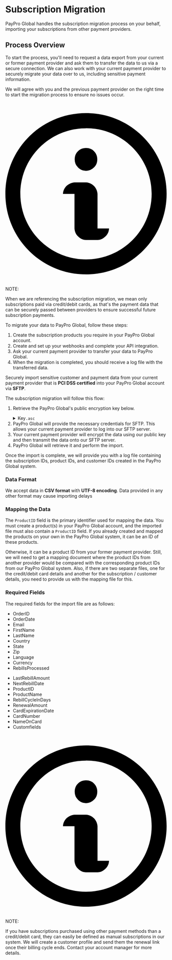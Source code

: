 <div class="theme-doc-markdown markdown"><h1>Subscription Migration</h1><p>PayPro Global handles the subscription migration process on your behalf, importing your subscriptions from other payment providers.</p><h2 class="anchor anchorWithStickyNavbar_LWe7" id="process-overview">Process Overview<a href="#process-overview" class="hash-link" aria-label="Direct link to Process Overview" title="Direct link to Process Overview">​</a></h2><p>To start the process, you'll need to request a data export from your current or former payment provider and ask them to transfer the data to us via a secure connection. We can also work with your current payment provider to securely migrate your data over to us, including sensitive payment information.</p><p>We will agree with you and the previous payment provider on the right time to start the migration process to ensure no issues occur.</p><div class="theme-admonition theme-admonition-note alert alert--secondary admonition_LlT9"><div class="admonitionHeading_tbUL"><span class="admonitionIcon_kALy"><svg viewBox="0 0 14 16"><path fill-rule="evenodd" d="M6.3 5.69a.942.942 0 0 1-.28-.7c0-.28.09-.52.28-.7.19-.18.42-.28.7-.28.28 0 .52.09.7.28.18.19.28.42.28.7 0 .28-.09.52-.28.7a1 1 0 0 1-.7.3c-.28 0-.52-.11-.7-.3zM8 7.99c-.02-.25-.11-.48-.31-.69-.2-.19-.42-.3-.69-.31H6c-.27.02-.48.13-.69.31-.2.2-.3.44-.31.69h1v3c.02.27.11.5.31.69.2.2.42.31.69.31h1c.27 0 .48-.11.69-.31.2-.19.3-.42.31-.69H8V7.98v.01zM7 2.3c-3.14 0-5.7 2.54-5.7 5.68 0 3.14 2.56 5.7 5.7 5.7s5.7-2.55 5.7-5.7c0-3.15-2.56-5.69-5.7-5.69v.01zM7 .98c3.86 0 7 3.14 7 7s-3.14 7-7 7-7-3.12-7-7 3.14-7 7-7z"></path></svg></span>NOTE:</div><div class="admonitionContent_S0QG"><p>When we are referencing the subscription migration, we mean only subscriptions paid via credit/debit cards, as that's the payment data that can be securely passed between providers to ensure successful future subscription payments.</p></div></div><p>To migrate your data to PayPro Global, follow these steps:</p><ol><li>Create the subscription products you require in your PayPro Global account.</li><li>Create and set up your webhooks and complete your API integration.</li><li>Ask your current payment provider to transfer your data to PayPro Global.</li><li>When the migration is completed, you should receive a log file with the transferred data.</li></ol><p>Securely import sensitive customer and payment data from your current payment provider that is <strong>PCI DSS certified</strong> into your PayPro Global account via <strong>SFTP</strong>.</p><p>The subscription migration will follow this flow:</p><ol><li><p>Retrieve the PayPro Global's public encryption key below.</p><div class="alert-bg-transparent"><details class="details_lb9f isBrowser_bmU9 alert alert--info details_b_Ee" data-collapsed="true"><summary class="flex align-items-center">Key<code class="ml-auto">.asc</code></summary><div style="display: none; overflow: hidden; height: 0px;"><div class="collapsibleContent_i85q"><div class="language-text code-block-custom-color codeBlockContainer_Ckt0 theme-code-block" style="--prism-color: #F8F8F2; --prism-background-color: #282A36;"><div class="codeBlockContent_m3Ux"><pre tabindex="0" class="prism-code language-text codeBlock_qGQc thin-scrollbar"><code class="codeBlockLines_p187"><span class="token-line" style="color: rgb(248, 248, 242);"><span class="token plain">  </span><br></span><span class="token-line" style="color: rgb(248, 248, 242);"><span class="token plain">-----BEGIN PGP PUBLIC KEY BLOCK-----</span><br></span><span class="token-line" style="color: rgb(248, 248, 242);"><span class="token plain" style="display: inline-block;"></span><br></span><span class="token-line" style="color: rgb(248, 248, 242);"><span class="token plain">mQENBF9OVz4BCADWmgf4ASc0NMu0Iu4IXKQAVtz70WB3dmTsYh+vjWGwwMHwFwjA</span><br></span><span class="token-line" style="color: rgb(248, 248, 242);"><span class="token plain">+g4QOTgHNw+O2x1sNKMp+1w+aJUJBtSeKiKS+X4aK0X/NfGm4hZulIzr7Vbt20FI</span><br></span><span class="token-line" style="color: rgb(248, 248, 242);"><span class="token plain">iMKrnF980RjOsZenu36ppqcKAPTHX6RsmFdjxX5tBj41LKahsngvjkJjcFm+QRzo</span><br></span><span class="token-line" style="color: rgb(248, 248, 242);"><span class="token plain">HfuRG8GL+WQW4FJCpof0MCyZVkb1OV0xPg+HBfvlL87LjY+Mtxc1sZSKzxdB6PAi</span><br></span><span class="token-line" style="color: rgb(248, 248, 242);"><span class="token plain">K2uEItR6PYyAZ7R/K3gXe9dmJMPP6eftRubMclfz0KpGSh5rXiJbY3vM0ZBdtmrf</span><br></span><span class="token-line" style="color: rgb(248, 248, 242);"><span class="token plain">gTU0ZxP1MbCagZ0gp1KRJDP//YxLg2NBPEGbABEBAAG0HlBheVBybyA8Y29ycEBw</span><br></span><span class="token-line" style="color: rgb(248, 248, 242);"><span class="token plain">YXlwcm9nbG9iYWwuY29tPokBTgQTAQgAOBYhBI8cJb6pg+FIOhJGfBHmtiMaYcuZ</span><br></span><span class="token-line" style="color: rgb(248, 248, 242);"><span class="token plain">BQJfTlc+AhsDBQsJCAcCBhUKCQgLAgQWAgMBAh4BAheAAAoJEBHmtiMaYcuZjSEI</span><br></span><span class="token-line" style="color: rgb(248, 248, 242);"><span class="token plain">AM9Xb00aAi2mmuArL7Od79dLfGiEaNgB8zR9RcGtdIaUKfVB7+mbX36xzCBkz4q2</span><br></span><span class="token-line" style="color: rgb(248, 248, 242);"><span class="token plain">rtaZ4CGr9J7WpFADgTsZXG0DMzgErOHbPWJjP8xYhsTdsE4mQ/Y85OE0zHP3DDFD</span><br></span><span class="token-line" style="color: rgb(248, 248, 242);"><span class="token plain">HbBCI1eGc/MPoyVC3ujppULJbrqqI6SR4ITbNIf+Jjq9F9hR6vgnBuQU6R24t4eN</span><br></span><span class="token-line" style="color: rgb(248, 248, 242);"><span class="token plain">98adaTLnbKDybtzyFiA61rkUXDG0jcpqDZA+RA7r3DOT2AxDQ85hJN8gn3gsNxrn</span><br></span><span class="token-line" style="color: rgb(248, 248, 242);"><span class="token plain">/MEUNJtXoWhGWY3nE+KSIJkWURQCVqIzTzDZtph9RUFC0x0hpJW2KiHypuIJ8Fq5</span><br></span><span class="token-line" style="color: rgb(248, 248, 242);"><span class="token plain">MwSvklYm+4WPlQ+DFSsJuoK5AQ0EX05XPgEIAN3Wap/EThWbrlx5RKZGhNzhO0lf</span><br></span><span class="token-line" style="color: rgb(248, 248, 242);"><span class="token plain">j8ztF+5g6eUU9DKyrKAOGq6IY7t5VqAG+m5vOuCc2JKiPe8+Sl3/EecVCfPgFMwc</span><br></span><span class="token-line" style="color: rgb(248, 248, 242);"><span class="token plain">DHT28h7dMC2T7DT3bxaUuAJmHz0xVHw/+9WsXeCca+ZLkjAS6Q8+W0vb9R5484RQ</span><br></span><span class="token-line" style="color: rgb(248, 248, 242);"><span class="token plain">V7BA2nN7vy3bkqIplepqkFh8c51835l0Dgk+pdfhyHLkHt2p2AyPG4YD7sGun9ou</span><br></span><span class="token-line" style="color: rgb(248, 248, 242);"><span class="token plain">BxBk0hkMgk5L8Y6ryiZvZwEjxfy5fZyesQfNQ6hsKUNIwtbG6mCAEvi/gGWL3rFd</span><br></span><span class="token-line" style="color: rgb(248, 248, 242);"><span class="token plain">G/hCAYO4oqjtfdFNawJaihv/PXMgzDOkU+Qb+LsTWtDLPiYqRoq53+Jv1HcAEQEA</span><br></span><span class="token-line" style="color: rgb(248, 248, 242);"><span class="token plain">AYkBNgQYAQgAIBYhBI8cJb6pg+FIOhJGfBHmtiMaYcuZBQJfTlc+AhsMAAoJEBHm</span><br></span><span class="token-line" style="color: rgb(248, 248, 242);"><span class="token plain">tiMaYcuZBdUIALg5Ga+L0B7DOFjOx8bcxoXn53dHbkGQkVhIjJqbMkUsXeApavbN</span><br></span><span class="token-line" style="color: rgb(248, 248, 242);"><span class="token plain">aJAjfyYCnz7hZTy4hEL0RiAdHAprwnocKYMSDRzYSJlauxixbVlaymhJe9RTwyYE</span><br></span><span class="token-line" style="color: rgb(248, 248, 242);"><span class="token plain">ykYmbRD8g8gEhchn/7caQ3iCg1Lhq6f3+Gcs5x0kCpAZhrCW3UgaVXTXW5mC3hhT</span><br></span><span class="token-line" style="color: rgb(248, 248, 242);"><span class="token plain">+yCn74OPK0x9O6GhCfUYOHX5b3IymLbR+7G0Y3eb8F2Z5K3qWuxNOS34n0tl2FLa</span><br></span><span class="token-line" style="color: rgb(248, 248, 242);"><span class="token plain">r5SFCdhRMo23PIF2fhnvY7IzfS4KFfT3AH331j96J5NE99JHrBZuTmMYJ4gamsIM</span><br></span><span class="token-line" style="color: rgb(248, 248, 242);"><span class="token plain">10ltPKMVa9lvacALhj+PjteP0UDE/4qs1+s=</span><br></span><span class="token-line" style="color: rgb(248, 248, 242);"><span class="token plain">=uR2c</span><br></span><span class="token-line" style="color: rgb(248, 248, 242);"><span class="token plain" style="display: inline-block;"></span><br></span><span class="token-line" style="color: rgb(248, 248, 242);"><span class="token plain">-----END PGP PUBLIC KEY BLOCK-----</span><br></span></code></pre><div class="buttonGroup_6DOT"><button type="button" aria-label="Copy code to clipboard" title="Copy" class="clean-btn"><span class="copyButtonIcons_FhaS" aria-hidden="true"><img src="/img/icons/copy-dark.svg" alt="Docusaurus themed image" class="themedImage_ToTc themedImage--dark_i4oU copyButtonIcon_phi_"><svg class="copyButtonSuccessIcon_FfTR" viewBox="0 0 24 24"><path d="M21,7L9,19L3.5,13.5L4.91,12.09L9,16.17L19.59,5.59L21,7Z"></path></svg></span></button></div></div></div></div></div></details></div></li><li>PayPro Global will provide the necessary credentials for SFTP. This allows your current payment provider to log into our SFTP server.</li><li>Your current payment provider will encrypt the data using our public key and then transmit the data onto our SFTP server.</li><li>PayPro Global will retrieve it and perform the import.</li></ol><p>Once the import is complete, we will provide you with a log file containing the subscription IDs, product IDs, and customer IDs created in the PayPro Global system.</p><h3 class="anchor anchorWithStickyNavbar_LWe7" id="data-format">Data Format<a href="#data-format" class="hash-link" aria-label="Direct link to Data Format" title="Direct link to Data Format">​</a></h3><p>We accept data in <strong>CSV format</strong> with <strong>UTF-8 encoding</strong>. Data provided in any other format may cause importing delays</p><h3 class="anchor anchorWithStickyNavbar_LWe7" id="mapping-the-data">Mapping the Data<a href="#mapping-the-data" class="hash-link" aria-label="Direct link to Mapping the Data" title="Direct link to Mapping the Data">​</a></h3><p>The <code>ProductID</code> field is the primary identifier used for mapping the data. You must create a product(s) in your PayPro Global account, and the imported file must also contain a <code>ProductID</code> field. If you already created and mapped the products on your own in the PayPro Global system, it can be an ID of these products.</p><p>Otherwise, it can be a product ID from your former payment provider. Still, we will need to get a mapping document where the product IDs from another provider would be compared with the corresponding product IDs from our PayPro Global system. Also, if there are two separate files, one for the credit/debit card details and another for the subscription / customer details, you need to provide us with the mapping file for this.</p><h3 class="anchor anchorWithStickyNavbar_LWe7" id="required-fields">Required Fields<a href="#required-fields" class="hash-link" aria-label="Direct link to Required Fields" title="Direct link to Required Fields">​</a></h3><p>The required fields for the import file are as follows:</p><div class="flex"><ul><li>OrderID</li><li>OrderDate</li><li>Email</li><li>FirstName</li><li>LastName</li><li>Country</li><li>State</li><li>Zip</li><li>Language</li><li>Currency</li><li>RebillsProcessed</li></ul><ul class="ml-30"><li>LastRebillAmount</li><li>NextRebillDate</li><li>ProductID</li><li>ProductName</li><li>RebillCycleInDays</li><li>RenewalAmount</li><li>CardExpirationDate</li><li>CardNumber</li><li>NameOnCard</li><li>Customfields</li></ul></div><div class="theme-admonition theme-admonition-note alert alert--secondary admonition_LlT9"><div class="admonitionHeading_tbUL"><span class="admonitionIcon_kALy"><svg viewBox="0 0 14 16"><path fill-rule="evenodd" d="M6.3 5.69a.942.942 0 0 1-.28-.7c0-.28.09-.52.28-.7.19-.18.42-.28.7-.28.28 0 .52.09.7.28.18.19.28.42.28.7 0 .28-.09.52-.28.7a1 1 0 0 1-.7.3c-.28 0-.52-.11-.7-.3zM8 7.99c-.02-.25-.11-.48-.31-.69-.2-.19-.42-.3-.69-.31H6c-.27.02-.48.13-.69.31-.2.2-.3.44-.31.69h1v3c.02.27.11.5.31.69.2.2.42.31.69.31h1c.27 0 .48-.11.69-.31.2-.19.3-.42.31-.69H8V7.98v.01zM7 2.3c-3.14 0-5.7 2.54-5.7 5.68 0 3.14 2.56 5.7 5.7 5.7s5.7-2.55 5.7-5.7c0-3.15-2.56-5.69-5.7-5.69v.01zM7 .98c3.86 0 7 3.14 7 7s-3.14 7-7 7-7-3.12-7-7 3.14-7 7-7z"></path></svg></span>NOTE:</div><div class="admonitionContent_S0QG"><p>If you have subscriptions purchased using other payment methods than a credit/debit card, they can easily be defined as manual subscriptions in our system. We will create a customer profile and send them the renewal link once their billing cycle ends. Contact your account manager for more details.</p></div></div></div>
